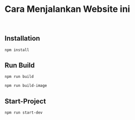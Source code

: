 # Cara Menjalankan Website ini

<br/>

## Installation

```bash
npm install
```

## Run Build

```bash
npm run build
```

```bash
npm run build-image
```

## Start-Project

```bash
npm run start-dev
```
